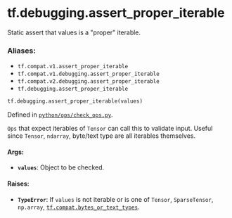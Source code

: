 <div itemscope itemtype="http://developers.google.com/ReferenceObject">
<meta itemprop="name" content="tf.debugging.assert_proper_iterable" />
<meta itemprop="path" content="Stable" />
</div>

# tf.debugging.assert_proper_iterable

Static assert that values is a "proper" iterable.

### Aliases:

* `tf.compat.v1.assert_proper_iterable`
* `tf.compat.v1.debugging.assert_proper_iterable`
* `tf.compat.v2.debugging.assert_proper_iterable`
* `tf.debugging.assert_proper_iterable`

``` python
tf.debugging.assert_proper_iterable(values)
```



Defined in [`python/ops/check_ops.py`](/code/stable/tensorflow/python/ops/check_ops.py).

<!-- Placeholder for "Used in" -->

`Ops` that expect iterables of `Tensor` can call this to validate input.
Useful since `Tensor`, `ndarray`, byte/text type are all iterables themselves.

#### Args:


* <b>`values`</b>:  Object to be checked.


#### Raises:


* <b>`TypeError`</b>:  If `values` is not iterable or is one of
  `Tensor`, `SparseTensor`, `np.array`, <a href="../../tf/compat.md#bytes_or_text_types"><code>tf.compat.bytes_or_text_types</code></a>.